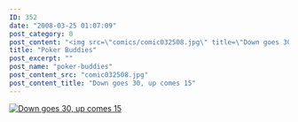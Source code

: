 ```yaml
---
ID: 352
date: "2008-03-25 01:07:09"
post_category: 0
post_content: "<img src=\"comics/comic032508.jpg\" title=\"Down goes 30, up comes 15\" />"
title: "Poker Buddies"
post_excerpt: ""
post_name: "poker-buddies"
post_content_src: "comic032508.jpg"
post_content_title: "Down goes 30, up comes 15"
---
```



[![Down goes 30, up comes 15](/comics-hi-res/comic032508.jpg)](/comics-hi-res/comic032508.jpg)
